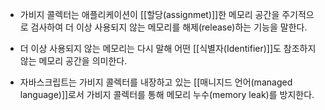 - 가비지 콜렉터는 애플리케이션이 [[할당(assignmet)]]한 메모리 공간을 주기적으로 검사하여 더 이상 사용되지 않는 메모리를 해제(release)하는 기능을 말한다.
- 더 이상 사용되지 않는 메모리는 다시 말해 어떤 [[식별자(Identifier)]]도 참조하지 않는 메모리 공간을 의미한다.

- 자바스크립트는 가비지 콜렉터를 내장하고 있는 [[매니지드 언어(managed language)]]로서 가비지 콜렉터를 통해 메모리 누수(memory leak)를 방지한다.